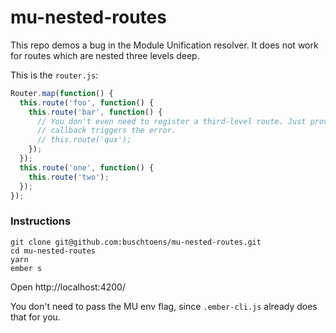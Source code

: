 # mu-nested-routes

This repo demos a bug in the Module Unification resolver. It does not work for routes which are nested three levels deep.

This is the `router.js`:

```js
Router.map(function() {
  this.route('foo', function() {
    this.route('bar', function() {
      // You don't even need to register a third-level route. Just providing the
      // callback triggers the error.
      // this.route('qux');
    });
  });
  this.route('one', function() {
    this.route('two');
  });
});
```

### Instructions

```
git clone git@github.com:buschtoens/mu-nested-routes.git
cd mu-nested-routes
yarn
ember s
```

Open http://localhost:4200/

You don't need to pass the MU env flag, since `.ember-cli.js` already does that for you.
